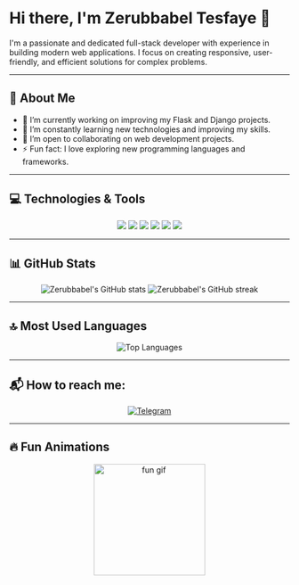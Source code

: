 # Hi there, I'm Zerubbabel Tesfaye 👋

I'm a passionate and dedicated full-stack developer with experience in building modern web applications. I focus on creating responsive, user-friendly, and efficient solutions for complex problems.

---

## 🚀 About Me

- 🔭 I’m currently working on improving my Flask and Django projects.
- 🌱 I’m constantly learning new technologies and improving my skills.
- 🤝 I’m open to collaborating on web development projects.
- ⚡ Fun fact: I love exploring new programming languages and frameworks.

---

## 💻 Technologies & Tools

<p align="center">
  <img src="https://img.shields.io/badge/HTML5-E34F26?style=for-the-badge&logo=html5&logoColor=white" />
  <img src="https://img.shields.io/badge/CSS3-1572B6?style=for-the-badge&logo=css3&logoColor=white" />
  <img src="https://img.shields.io/badge/JavaScript-F7DF1E?style=for-the-badge&logo=javascript&logoColor=black" />
  <img src="https://img.shields.io/badge/Python-3776AB?style=for-the-badge&logo=python&logoColor=white" />
  <img src="https://img.shields.io/badge/Flask-000000?style=for-the-badge&logo=flask&logoColor=white" />
  <img src="https://img.shields.io/badge/Django-092E20?style=for-the-badge&logo=django&logoColor=white" />
</p>

---

## 📊 GitHub Stats

<p align="center">
  <img src="https://github-readme-stats.vercel.app/api?username=ZerubbabelT&show_icons=true&theme=radical" alt="Zerubbabel's GitHub stats" />
  <img src="https://github-readme-streak-stats.herokuapp.com/?user=ZerubbabelT&theme=radical" alt="Zerubbabel's GitHub streak" />
</p>

---

## 🔝 Most Used Languages

<p align="center">
  <img src="https://github-readme-stats.vercel.app/api/top-langs/?username=ZerubbabelT&layout=compact&theme=radical" alt="Top Languages" />
</p>

---

## 📬 How to reach me:

<p align="center">
  <a href="https://t.me/Mariclaim" target="_blank"><img src="https://img.shields.io/badge/Telegram-2CA5E0?style=for-the-badge&logo=telegram&logoColor=white" alt="Telegram"/></a>
</p>

---

## 🔥 Fun Animations

<p align="center">
  <img src="https://media.giphy.com/media/L8K62iTDkzGX6/giphy.gif" width="200" alt="fun gif" />
</p>

<!--
**ZerubbabelT/ZerubbabelT** is a ✨ _special_ ✨ repository because its `README.md` (this file) appears on your GitHub profile.

Here are some ideas to get you started:

- 🔭 I’m currently working on ...
- 🌱 I’m currently learning ...
- 👯 I’m looking to collaborate on ...
- 🤔 I’m looking for help with ...
- 💬 Ask me about ...
- 📫 How to reach me: ...
- 😄 Pronouns: ...
- ⚡ Fun fact: ...
-->
